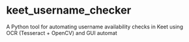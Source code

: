 # keet_username_checker
A Python tool for automating username availability checks in Keet using OCR (Tesseract + OpenCV) and GUI automat
